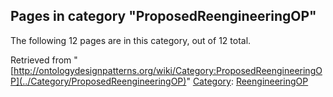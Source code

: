 ## Pages in category "ProposedReengineeringOP"


The following 12 pages are in this category, out of 12 total.




Retrieved from "[http://ontologydesignpatterns.org/wiki/Category:ProposedReengineeringOP](../Category/ProposedReengineeringOP)"
 [Category](http://ontologydesignpatterns.org/wiki/Special:Categories "Special:Categories"): [ReengineeringOP](../Category/ReengineeringOP "Category:ReengineeringOP")